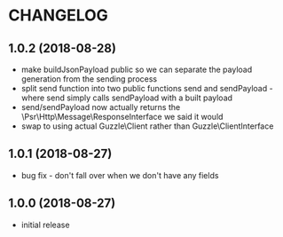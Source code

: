CHANGELOG
=========

1.0.2 (2018-08-28)
------------------

* make buildJsonPayload public so we can separate the payload generation from the sending process
* split send function into two public functions send and sendPayload - where send simply calls sendPayload with a built
  payload
* send/sendPayload now actually returns the \Psr\Http\Message\ResponseInterface we said it would
* swap to using actual Guzzle\Client rather than Guzzle\ClientInterface 

1.0.1 (2018-08-27)
------------------

* bug fix - don't fall over when we don't have any fields

1.0.0 (2018-08-27)
------------------

* initial release
